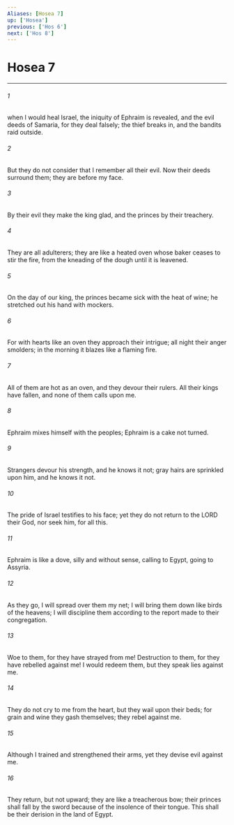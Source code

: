 ```yaml
---
Aliases: [Hosea 7]
up: ['Hosea']
previous: ['Hos 6']
next: ['Hos 8']
---
```

# Hosea 7
***



###### 1 
when I would heal Israel, the iniquity of Ephraim is revealed, and the evil deeds of Samaria, for they deal falsely; the thief breaks in, and the bandits raid outside. 

###### 2 
But they do not consider that I remember all their evil. Now their deeds surround them; they are before my face. 

###### 3 
By their evil they make the king glad, and the princes by their treachery. 

###### 4 
They are all adulterers; they are like a heated oven whose baker ceases to stir the fire, from the kneading of the dough until it is leavened. 

###### 5 
On the day of our king, the princes became sick with the heat of wine; he stretched out his hand with mockers. 

###### 6 
For with hearts like an oven they approach their intrigue; all night their anger smolders; in the morning it blazes like a flaming fire. 

###### 7 
All of them are hot as an oven, and they devour their rulers. All their kings have fallen, and none of them calls upon me. 

###### 8 
Ephraim mixes himself with the peoples; Ephraim is a cake not turned. 

###### 9 
Strangers devour his strength, and he knows it not; gray hairs are sprinkled upon him, and he knows it not. 

###### 10 
The pride of Israel testifies to his face; yet they do not return to the LORD their God, nor seek him, for all this. 

###### 11 
Ephraim is like a dove, silly and without sense, calling to Egypt, going to Assyria. 

###### 12 
As they go, I will spread over them my net; I will bring them down like birds of the heavens; I will discipline them according to the report made to their congregation. 

###### 13 
Woe to them, for they have strayed from me! Destruction to them, for they have rebelled against me! I would redeem them, but they speak lies against me. 

###### 14 
They do not cry to me from the heart, but they wail upon their beds; for grain and wine they gash themselves; they rebel against me. 

###### 15 
Although I trained and strengthened their arms, yet they devise evil against me. 

###### 16 
They return, but not upward; they are like a treacherous bow; their princes shall fall by the sword because of the insolence of their tongue. This shall be their derision in the land of Egypt.
